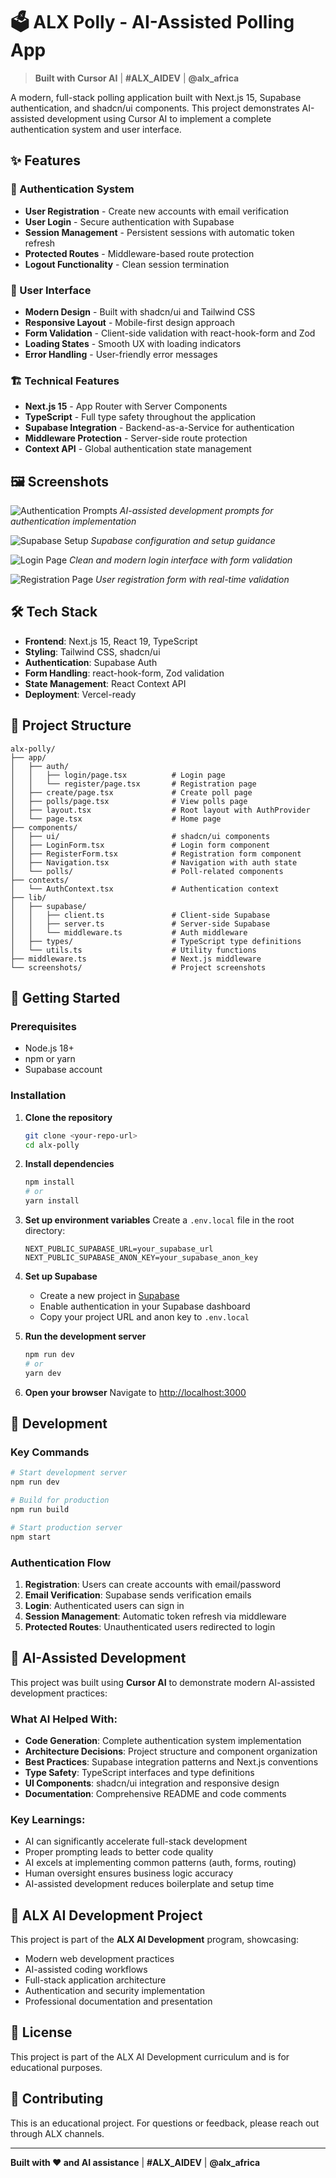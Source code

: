 # 🗳️ ALX Polly - AI-Assisted Polling App

> **Built with Cursor AI** | **#ALX_AIDEV** | **@alx_africa**

A modern, full-stack polling application built with Next.js 15, Supabase authentication, and shadcn/ui components. This project demonstrates AI-assisted development using Cursor AI to implement a complete authentication system and user interface.

## ✨ Features

### 🔐 Authentication System
- **User Registration** - Create new accounts with email verification
- **User Login** - Secure authentication with Supabase
- **Session Management** - Persistent sessions with automatic token refresh
- **Protected Routes** - Middleware-based route protection
- **Logout Functionality** - Clean session termination

### 🎨 User Interface
- **Modern Design** - Built with shadcn/ui and Tailwind CSS
- **Responsive Layout** - Mobile-first design approach
- **Form Validation** - Client-side validation with react-hook-form and Zod
- **Loading States** - Smooth UX with loading indicators
- **Error Handling** - User-friendly error messages

### 🏗️ Technical Features
- **Next.js 15** - App Router with Server Components
- **TypeScript** - Full type safety throughout the application
- **Supabase Integration** - Backend-as-a-Service for authentication
- **Middleware Protection** - Server-side route protection
- **Context API** - Global authentication state management

## 🖼️ Screenshots

![Authentication Prompts](./screenshots/auth_prompts.png)
*AI-assisted development prompts for authentication implementation*

![Supabase Setup](./screenshots/superbase_prompt.png)
*Supabase configuration and setup guidance*

![Login Page](./screenshots/login.png)
*Clean and modern login interface with form validation*

![Registration Page](./screenshots/register.png)
*User registration form with real-time validation*

## 🛠️ Tech Stack

- **Frontend**: Next.js 15, React 19, TypeScript
- **Styling**: Tailwind CSS, shadcn/ui
- **Authentication**: Supabase Auth
- **Form Handling**: react-hook-form, Zod validation
- **State Management**: React Context API
- **Deployment**: Vercel-ready

## 📁 Project Structure

```
alx-polly/
├── app/
│   ├── auth/
│   │   ├── login/page.tsx          # Login page
│   │   └── register/page.tsx       # Registration page
│   ├── create/page.tsx             # Create poll page
│   ├── polls/page.tsx              # View polls page
│   ├── layout.tsx                  # Root layout with AuthProvider
│   └── page.tsx                    # Home page
├── components/
│   ├── ui/                         # shadcn/ui components
│   ├── LoginForm.tsx               # Login form component
│   ├── RegisterForm.tsx            # Registration form component
│   ├── Navigation.tsx              # Navigation with auth state
│   └── polls/                      # Poll-related components
├── contexts/
│   └── AuthContext.tsx             # Authentication context
├── lib/
│   ├── supabase/
│   │   ├── client.ts               # Client-side Supabase
│   │   ├── server.ts               # Server-side Supabase
│   │   └── middleware.ts           # Auth middleware
│   ├── types/                      # TypeScript type definitions
│   └── utils.ts                    # Utility functions
├── middleware.ts                   # Next.js middleware
└── screenshots/                    # Project screenshots
```

## 🚀 Getting Started

### Prerequisites
- Node.js 18+ 
- npm or yarn
- Supabase account

### Installation

1. **Clone the repository**
   ```bash
   git clone <your-repo-url>
   cd alx-polly
   ```

2. **Install dependencies**
   ```bash
   npm install
   # or
   yarn install
   ```

3. **Set up environment variables**
   Create a `.env.local` file in the root directory:
   ```env
   NEXT_PUBLIC_SUPABASE_URL=your_supabase_url
   NEXT_PUBLIC_SUPABASE_ANON_KEY=your_supabase_anon_key
   ```

4. **Set up Supabase**
   - Create a new project in [Supabase](https://supabase.com)
   - Enable authentication in your Supabase dashboard
   - Copy your project URL and anon key to `.env.local`

5. **Run the development server**
   ```bash
   npm run dev
   # or
   yarn dev
   ```

6. **Open your browser**
   Navigate to [http://localhost:3000](http://localhost:3000)

## 🔧 Development

### Key Commands
```bash
# Start development server
npm run dev

# Build for production
npm run build

# Start production server
npm start
```

### Authentication Flow
1. **Registration**: Users can create accounts with email/password
2. **Email Verification**: Supabase sends verification emails
3. **Login**: Authenticated users can sign in
4. **Session Management**: Automatic token refresh via middleware
5. **Protected Routes**: Unauthenticated users redirected to login

## 🤖 AI-Assisted Development

This project was built using **Cursor AI** to demonstrate modern AI-assisted development practices:

### What AI Helped With:
- **Code Generation**: Complete authentication system implementation
- **Architecture Decisions**: Project structure and component organization
- **Best Practices**: Supabase integration patterns and Next.js conventions
- **Type Safety**: TypeScript interfaces and type definitions
- **UI Components**: shadcn/ui integration and responsive design
- **Documentation**: Comprehensive README and code comments

### Key Learnings:
- AI can significantly accelerate full-stack development
- Proper prompting leads to better code quality
- AI excels at implementing common patterns (auth, forms, routing)
- Human oversight ensures business logic accuracy
- AI-assisted development reduces boilerplate and setup time

## 🎯 ALX AI Development Project

This project is part of the **ALX AI Development** program, showcasing:
- Modern web development practices
- AI-assisted coding workflows
- Full-stack application architecture
- Authentication and security implementation
- Professional documentation and presentation

## 📝 License

This project is part of the ALX AI Development curriculum and is for educational purposes.

## 🤝 Contributing

This is an educational project. For questions or feedback, please reach out through ALX channels.

---

**Built with ❤️ and AI assistance** | **#ALX_AIDEV** | **@alx_africa**